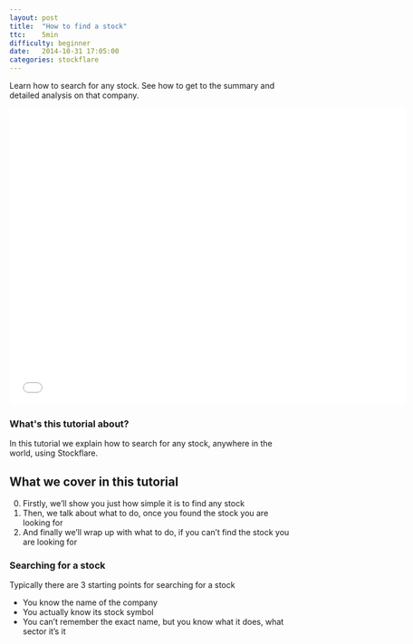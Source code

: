 ```yaml
---
layout: post
title:  "How to find a stock"
ttc:    5min
difficulty: beginner
date:   2014-10-31 17:05:00
categories: stockflare
---
```

Learn how to search for any stock. See how to get to the summary and detailed analysis on that company.

<iframe width="700" height="525" src="//www.youtube.com/embed/83ZWef7nZ9w" frameborder="0" allowfullscreen></iframe>

### What's this tutorial about?

In this tutorial we explain how to search for any stock, anywhere in the world, using Stockflare.

## What we cover in this tutorial

0. Firstly, we’ll show you just how simple it is to find any stock
0. Then, we talk about what to do, once you found the stock you are looking for
0. And finally we’ll wrap up with what to do, if you can’t find the stock you are looking for

### Searching for a stock

Typically there are 3 starting points for searching for a stock

* You know the name of the company
* You actually know its stock symbol
* You can’t remember the exact name, but you know what it does, what sector it’s it


